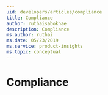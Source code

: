 ```yaml
---
uid: developers/articles/compliance
title: Compliance
author: ruthaisabokhae
description: Compliance
ms.author: ruthai
ms.date: 05/23/2019
ms.service: product-insights
ms.topic: conceptual
---
```


# Compliance 